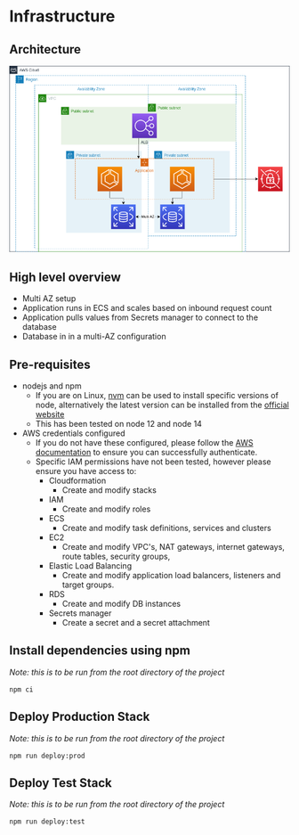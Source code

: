 # Infrastructure 

## Architecture
![System architecture](../doc/images/system-architecture.png)

## High level overview
 - Multi AZ setup
 - Application runs in ECS and scales based on inbound request count
 - Application pulls values from Secrets manager to connect to the database
 - Database in in a multi-AZ configuration

## Pre-requisites
- nodejs and npm
  - If you are on Linux, [nvm](https://github.com/nvm-sh/nvm) can be used to install specific versions of node, alternatively the latest version can be installed from the [official website](https://nodejs.org/en/)
  - This has been tested on node 12 and node 14
- AWS credentials configured
  - If you do not have these configured, please follow the [AWS documentation](https://docs.aws.amazon.com/cli/latest/userguide/cli-chap-configure.html) to ensure you can successfully authenticate.
  - Specific IAM permissions have not been tested, however please ensure you have access to:
    - Cloudformation
      - Create and modify stacks
    - IAM
      - Create and modify roles
    - ECS
      - Create and modify task definitions, services and clusters
    - EC2
      - Create and modify VPC's, NAT gateways, internet gateways, route tables, security groups, 
    - Elastic Load Balancing
      - Create and modify application load balancers, listeners and target groups.
    - RDS
      - Create and modify DB instances
    - Secrets manager
      - Create a secret and a secret attachment

## Install dependencies using npm

_Note: this is to be run from the root directory of the project_

```shell
npm ci
```

## Deploy Production Stack
_Note: this is to be run from the root directory of the project_
```shell
npm run deploy:prod
```

## Deploy Test Stack
_Note: this is to be run from the root directory of the project_
```shell
npm run deploy:test
```
